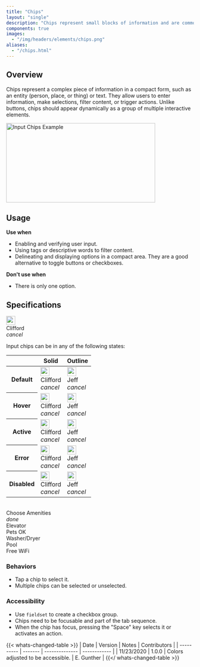 ```yaml
---
title: "Chips"
layout: "single"
description: "Chips represent small blocks of information and are commonly used for input or filtering."
components: true
images:
  - "/img/headers/elements/chips.png"
aliases:
  - "/chips.html"
---
```


## Overview

Chips represent a complex piece of information in a compact form, such as an entity (person, place, or thing) or text. They allow users to enter information, make selections, filter content, or trigger actions. Unlike buttons, chips should appear dynamically as a group of multiple interactive elements.


<img
  class="img-fluid bg-light border border-light"
  width="400"
  height="213"
  src="/img/guide/elements--chips-example.png"
  alt="Input Chips Example"
/>

## Usage

**Use when**

- Enabling and verifying user input.
- Using tags or descriptive words to filter content.
- Delineating and displaying options in a compact area. They are a good alternative to toggle buttons or checkboxes.

**Don't use when**

- There is only one option.

## Specifications

<div class="bg-light mb-5 shadow-sm">
<div class="guide-example-block pb-4">
  <div class="guide-content-sample anatomy-display-container pt-3">
    <div>
      <div
        data-anatomy-colors="false"
        class="chip chip-solid chip-input anatomy-display-static"
      >
        <div class="chip-thumbnail">
          <img src="/img/headshot.png" height="24" width="24" alt="" />
        </div>
        <div class="chip-text">Clifford</div>
        <div class="chip-delete-right">
          <i class="material-icons">cancel</i>
        </div>
      </div>
    </div>
  </div>
</div>
</div>

Input chips can be in any of the following states:

<table class="table table-bordered bg-white w-75">
  <thead class="thead-light">
    <tr>
      <th></th>
      <th>Solid</th>
      <th>Outline</th>
    </tr>
  </thead>
  <tbody>
    <tr>
      <th scope="row">Default</th>
      <td>
        <div class="chip chip-solid chip-input">
          <div class="chip-thumbnail">
            <img src="/img/headshot.png" height="24" width="24" alt="" />
          </div>
          <div class="chip-text">Clifford</div>
          <div class="chip-delete-right">
            <i class="material-icons">cancel</i>
          </div>
        </div>
      </td>
      <td>
        <div class="chip chip-outline chip-input">
          <div class="chip-thumbnail">
            <img src="/img/headshot.png" height="24" width="24" alt="" />
          </div>
          <div class="chip-text">Jeff</div>
          <div class="chip-delete-right">
            <i class="material-icons">cancel</i>
          </div>
        </div>
      </td>
    </tr>
    <tr>
      <th scope="row">Hover</th>
      <td>
        <div class="chip chip-solid chip-input hover">
          <div class="chip-thumbnail">
            <img src="/img/headshot.png" height="24" width="24" alt="" />
          </div>
          <div class="chip-text">Clifford</div>
          <div class="chip-delete-right">
            <i class="material-icons">cancel</i>
          </div>
        </div>
      </td>
      <td>
        <div class="chip chip-outline chip-input hover">
          <div class="chip-thumbnail">
            <img src="/img/headshot.png" height="24" width="24" alt="" />
          </div>
          <div class="chip-text">Jeff</div>
          <div class="chip-delete-right">
            <i class="material-icons">cancel</i>
          </div>
        </div>
      </td>
    </tr>
    <tr>
      <th scope="row">Active</th>
      <td>
        <div class="chip chip-solid chip-input active">
          <div class="chip-thumbnail">
            <img src="/img/headshot.png" height="24" width="24" alt="" />
          </div>
          <div class="chip-text">Clifford</div>
          <div class="chip-delete-right">
            <i class="material-icons">cancel</i>
          </div>
        </div>
      </td>
      <td>
        <div class="chip chip-outline chip-input active">
          <div class="chip-thumbnail">
            <img src="/img/headshot.png" height="24" width="24" alt="" />
          </div>
          <div class="chip-text">Jeff</div>
          <div class="chip-delete-right">
            <i class="material-icons">cancel</i>
          </div>
        </div>
      </td>
    </tr>
    <tr>
      <th scope="row">Error</th>
      <td>
        <div class="chip chip-solid chip-input error">
          <div class="chip-thumbnail">
            <img src="/img/headshot.png" height="24" width="24" alt="" />
          </div>
          <div class="chip-text">Clifford</div>
          <div class="chip-delete-right">
            <i class="material-icons">cancel</i>
          </div>
        </div>
      </td>
      <td>
        <div class="chip chip-outline chip-input error">
          <div class="chip-thumbnail">
            <img src="/img/headshot.png" height="24" width="24" alt="" />
          </div>
          <div class="chip-text">Jeff</div>
          <div class="chip-delete-right">
            <i class="material-icons">cancel</i>
          </div>
        </div>
      </td>
    </tr>
    <tr>
      <th scope="row">Disabled</th>
      <td>
        <div class="chip chip-solid chip-input disabled">
          <div class="chip-thumbnail">
            <img src="/img/headshot.png" height="24" width="24" alt="" />
          </div>
          <div class="chip-text">Clifford</div>
          <div class="chip-delete-right">
            <i class="material-icons">cancel</i>
          </div>
        </div>
      </td>
      <td>
        <div class="chip chip-outline chip-input disabled">
          <div class="chip-thumbnail">
            <img src="/img/headshot.png" height="24" width="24" alt="" />
          </div>
          <div class="chip-text">Jeff</div>
          <div class="chip-delete-right">
            <i class="material-icons">cancel</i>
          </div>
        </div>
      </td>
    </tr>
  </tbody>
</table>
<br>

<div class="guide-example-block">
  <div class="guide-sample bg-white" id="filterChipsExample">
    <span class="h4 d-block">Choose Amenities</span>
    <div class="chip chip-solid chip-filter active">
      <div class="chip-icon-left"><i class="material-icons">done</i></div>
      <div class="chip-text">Elevator</div>
    </div>
    <div class="chip chip-solid chip-filter">
      <div class="chip-text">Pets OK</div>
    </div>
    <div class="chip chip-solid chip-filter">
      <div class="chip-text">Washer/Dryer</div>
    </div>
    <div class="chip chip-solid chip-filter">
      <div class="chip-text">Pool</div>
    </div>
    <div class="chip chip-solid chip-filter">
      <div class="chip-text">Free WiFi</div>
    </div>
  </div>
</div>

### Behaviors

- Tap a chip to select it.
- Multiple chips can be selected or unselected.

### Accessibility

- Use `fieldset` to create a checkbox group.
- Chips need to be focusable and part of the tab sequence.
- When the chip has focus, pressing the "Space" key selects it or activates an action.

{{< whats-changed-table >}}
| Date       | Version | Notes          | Contributors |
| ---------- | ------- | -------------- | ------------ |
| 11/23/2020 | 1.0.0   | Colors adjusted to be accessible.  |  E. Gunther  |
{{</ whats-changed-table >}}
